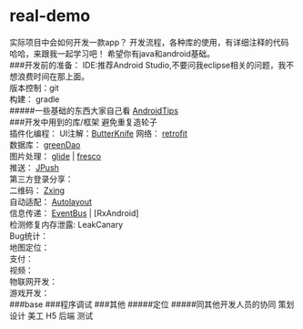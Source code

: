 # real-demo
实际项目中会如何开发一款app？
开发流程，各种库的使用，有详细注释的代码 哈哈，来跟我一起学习吧！
希望你有java和android基础。  
###开发前的准备：
IDE:推荐Android Studio,不要问我eclipse相关的问题，我不想浪费时间在那上面。  
版本控制：git  
构建： gradle  
#####一些基础的东西大家自己看
[AndroidTips](https://github.com/JohnTsaiAndroid/AndroidTips)  
###开发中用到的库/框架
避免重复造轮子  
插件化编程： []()
UI注解：[ButterKnife]()
网络： [retrofit]()  
数据库： [greenDao]()  
图片处理： [glide]() | [fresco]()  
推送： [JPush]()  
第三方登录分享： []()  
二维码： [Zxing]()  
自动适配： [Autolayout]()  
信息传递： [EventBus]() | [RxAndroid]  
检测修复内存泄露: LeakCanary  
Bug统计： []()  
地图定位： []()  
支付： []()  
视频： []()  
物联网开发： []()  
游戏开发：   
###base
###程序调试
###其他
#####定位
#####同其他开发人员的协同
策划 设计 美工 H5  后端 测试





